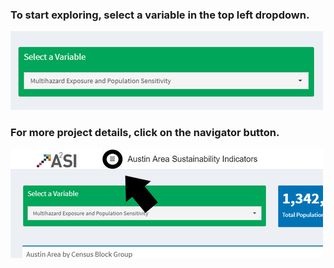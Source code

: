 ### To start exploring, select a variable in the top left dropdown. 

<img src="starthere_resized.png"
     alt="Start Here!"/>


### For more project details, click on the navigator button. 

<img src="navbar_resized.png"
     alt="Start Here!"/>